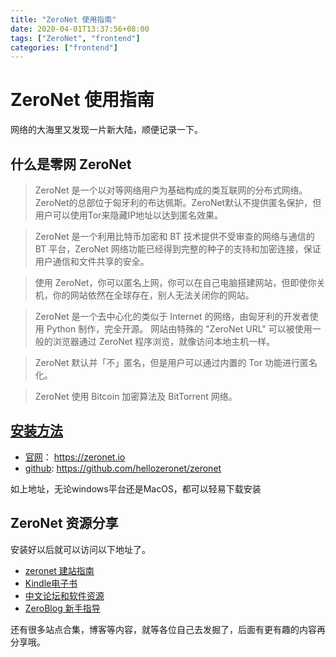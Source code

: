 ```yaml
---
title: "ZeroNet 使用指南"
date: 2020-04-01T13:37:56+08:00
tags: ["ZeroNet", "frontend"]
categories: ["frontend"]
---
```


# ZeroNet 使用指南

网络的大海里又发现一片新大陆，顺便记录一下。

## 什么是零网 ZeroNet

> ZeroNet 是一个以对等网络用户为基础构成的类互联网的分布式网络。ZeroNet的总部位于匈牙利的布达佩斯。ZeroNet默认不提供匿名保护，但用户可以使用Tor来隐藏IP地址以达到匿名效果。

> ZeroNet 是一个利用比特币加密和 BT 技术提供不受审查的网络与通信的 BT 平台，ZeroNet 网络功能已经得到完整的种子的支持和加密连接，保证用户通信和文件共享的安全。

> 使用 ZeroNet，你可以匿名上网，你可以在自己电脑搭建网站，但即使你关机，你的网站依然在全球存在，别人无法关闭你的网站。

> ZeroNet 是一个去中心化的类似于 Internet 的网络，由匈牙利的开发者使用 Python 制作，完全开源。
> 网站由特殊的 "ZeroNet URL" 可以被使用一般的浏览器通过 ZeroNet 程序浏览，就像访问本地主机一样。

> ZeroNet 默认并「不」匿名，但是用户可以通过内置的 Tor 功能进行匿名化。

> ZeroNet 使用 Bitcoin 加密算法及 BitTorrent 网络。

## [安装方法](https://zeronet.io/docs/zh/using_zeronet/installing/)

- [官网](https://zeronet.io/)： https://zeronet.io
- [github](https://github.com/hellozeronet/zeronet): https://github.com/hellozeronet/zeronet

如上地址，无论windows平台还是MacOS，都可以轻易下载安装

## ZeroNet 资源分享

安装好以后就可以访问以下地址了。

- [zeronet 建站指南](http://127.0.0.1:43110/1Nse6WcodQ5Mj6ZwvZvuyCVvQESwuxbCUy/?Topic:18_13Z7XxTa7JuFat3KzzMWu3onwM6biLuurJ/)
- [Kindle电子书](http://127.0.0.1:43110/1KHCBG6dmbKXTZNenfwhWZ5x3oDyYyHSD4)
- [中文论坛和软件资源](http://127.0.0.1:43110/0net123.bit)
- [ZeroBlog 新手指导](http://127.0.0.1:43110/zybbs.bit/?Topic:1_1HbwKiMiSvUQwqaoW5AEspbWYrk6v6Jvv7/ZeroBlog)

还有很多站点合集，博客等内容，就等各位自己去发掘了，后面有更有趣的内容再分享哦。
